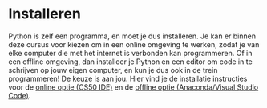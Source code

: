 # Installeren

Python is zelf een programma, en moet je dus installeren. Je kan er binnen deze cursus voor kiezen om in een online omgeving te werken, zodat je van elke computer die met het internet is verbonden kan programmeren. Of in een offline omgeving, dan installeer je Python en een editor om code in te schrijven op jouw eigen computer, en kun je dus ook in de trein programmeren! De keuze is aan jou. Hier vind je de installatie instructies voor de [online optie (CS50 IDE)]() en de [offline optie (Anaconda/Visual Studio Code)]().